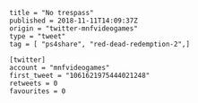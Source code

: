 ```
title = "No trespass"
published = 2018-11-11T14:09:37Z
origin = "twitter-mnfvideogames"
type = "tweet"
tag = [ "ps4share", "red-dead-redemption-2",]

[twitter]
account = "mnfvideogames"
first_tweet = "1061621975444021248"
retweets = 0
favourites = 0
```

<p class='image'><img src='https://mnf.m17s.net/2018/11/11/DrujjvaWsAADzAg.jpg' alt=''></p>

